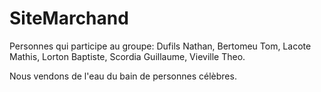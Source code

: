# SiteMarchand


Personnes qui participe au groupe:
Dufils Nathan,
Bertomeu Tom,
Lacote Mathis,
Lorton Baptiste,
Scordia Guillaume,
Vieville Theo.

Nous vendons de l'eau du bain de personnes célèbres.
